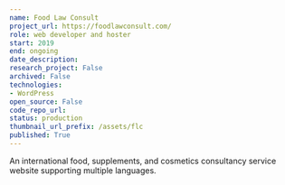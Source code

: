 ```yaml
---
name: Food Law Consult
project_url: https://foodlawconsult.com/
role: web developer and hoster
start: 2019
end: ongoing
date_description: 
research_project: False
archived: False
technologies: 
- WordPress
open_source: False
code_repo_url: 
status: production
thumbnail_url_prefix: /assets/flc
published: True
---
```

An international food, supplements, and cosmetics consultancy service website supporting multiple languages.